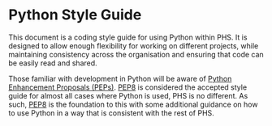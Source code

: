 # Python Style Guide

This document is a coding style guide for using Python within PHS. It is designed to allow enough flexibility for working on different projects, while maintaining consistency across the organisation and ensuring that code can be easily read and shared.

Those familiar with development in Python will be aware of [Python Enhancement Proposals (PEPs)](https://peps.python.org/). [PEP8](https://peps.python.org/pep-0008/) is considered the accepted style guide for almost all cases where Python is used, PHS is no different. As such, [PEP8](https://peps.python.org/pep-0008/) is the foundation to this with some additional guidance on how to use Python in a way that is consistent with the rest of PHS.
